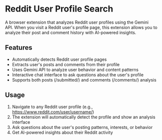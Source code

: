 # Reddit User Profile Search

A browser extension that analyzes Reddit user profiles using the Gemini API. When you visit a Reddit user's profile page, this extension allows you to analyze their post and comment history with AI-powered insights.

## Features

- Automatically detects Reddit user profile pages
- Extracts user's posts and comments from their profile
- Uses Gemini API to analyze user behavior and content patterns
- Interactive chat interface to ask questions about the user's profile
- Supports both posts (/submitted/) and comments (/comments/) analysis

## Usage

1. Navigate to any Reddit user profile (e.g., https://www.reddit.com/user/username/)
2. The extension will automatically detect the profile and show an analysis interface
3. Ask questions about the user's posting patterns, interests, or behavior
4. Get AI-powered insights about their Reddit activity
